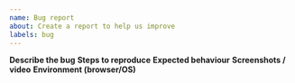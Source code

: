 ```yaml
---
name: Bug report
about: Create a report to help us improve
labels: bug
---
```


**Describe the bug**
**Steps to reproduce**
**Expected behaviour**
**Screenshots / video**
**Environment (browser/OS)**
